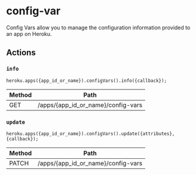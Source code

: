 # config-var

Config Vars allow you to manage the configuration information provided to an app on Heroku.

## Actions

### `info`

`heroku.apps({app_id_or_name}).configVars().info({callback});`

Method | Path
--- | ---
GET | /apps/{app_id_or_name}/config-vars

### `update`

`heroku.apps({app_id_or_name}).configVars().update({attributes}, {callback});`

Method | Path
--- | ---
PATCH | /apps/{app_id_or_name}/config-vars

